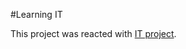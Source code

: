 #Learning IT

This project was reacted with [IT project](https://kaleidoscopic-pika-d1f7d3.netlify.app/).




